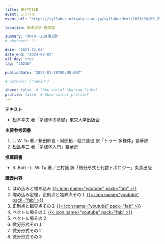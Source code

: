 ```yaml
---
title: 幾何学IIB
event: シラバス
event_url: "https://syllabus.niigata-u.ac.jp/syllabusHtml/2023/06/06_234S1542_ja_JP.html"

location: 新潟大学 理学部

summary: "第4ターム月曜3限"
# abstract: ""

date: "2023-12-04"
date_end: "2024-02-05"
all_day: true
tag: "2023W"

publishDate: "2023-01-28T00:00:00Z"

# authors: ["admin"]

share: false  # Show social sharing links?
profile: false  # Show author profile?
---
```

**テキスト**
- 松本幸夫 著「多様体の基礎」東京大学出版会

**主要参考図書**
1. L. W. Tu 著／枡田幹也・阿部拓・堀口達也 訳「トゥー 多様体」裳華房
2. 松島与三 著「多様体入門」裳華房

**推薦図書**
- R. Bott・L. W. Tu 著／三村護 訳「微分形式と代数トポロジー」丸善出版

**講義内容**
1. はめ込みと埋め込み
	[{{< icon name="youtube" pack="fab" >}}](https://youtu.be/Eg8TwpmpQdo)
2. 埋め込み定理，正則点と臨界点その１
	[{{< icon name="youtube" pack="fab" >}}](https://youtu.be/4sO0yJ7Pyd0)
3. 正則点と臨界点その２
	[{{< icon name="youtube" pack="fab" >}}](https://youtu.be/iYtCtpyErZY)
4. ベクトル場その１
	[{{< icon name="youtube" pack="fab" >}}](https://youtu.be/xVaCl-6e07A)
5. ベクトル場その２
6. 微分形式その１
7. 微分形式その２
8. 微分形式その３
